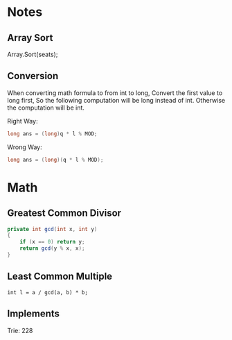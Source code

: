 ﻿# Notes

## Array Sort

Array.Sort(seats);

## Conversion

When converting math formula to from int to long, 
Convert the first value to long first, 
So the following computation will be long instead of int. 
Otherwise the computation will be int.

Right Way:
```csharp
long ans = (long)q * l % MOD;
```

Wrong Way:
```csharp
long ans = (long)(q * l % MOD);
```

# Math

## Greatest Common Divisor

```csharp
private int gcd(int x, int y)
{
    if (x == 0) return y;
    return gcd(y % x, x);
}
```

## Least Common Multiple
```
int l = a / gcd(a, b) * b;
```

## Implements

Trie: 228
